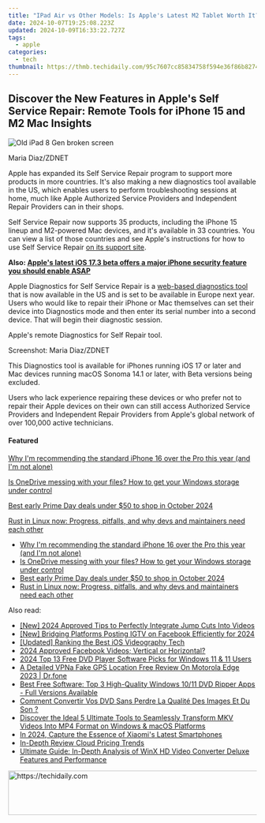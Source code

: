 ```yaml
---
title: "IPad Air vs Other Models: Is Apple's Latest M2 Tablet Worth It? Comprehensive Review for Consumers"
date: 2024-10-07T19:25:08.223Z
updated: 2024-10-09T16:33:22.727Z
tags:
  - apple
categories:
  - tech
thumbnail: https://thmb.techidaily.com/95c7607cc85834758f594e36f86b8274633568f32ba37267dd79e6e802f121e2.png
---
```


## Discover the New Features in Apple's Self Service Repair: Remote Tools for iPhone 15 and M2 Mac  Insights

![Old iPad 8 Gen broken screen](https://www.zdnet.com/a/img/resize/95a0ce894c82ce906bc1812906c2135ef6a451e0/2023/12/13/bae85e3f-e686-4741-9f20-43c257090619/selfrepair.jpg?auto=webp&width=1280)

Maria Diaz/ZDNET

Apple has expanded its Self Service Repair program to support more products in more countries. It's also making a new diagnostics tool available in the US, which enables users to perform troubleshooting sessions at home, much like Apple Authorized Service Providers and Independent Repair Providers can in their shops. 

Self Service Repair now supports 35 products, including the iPhone 15 lineup and M2-powered Mac devices, and it's available in 33 countries. You can view a list of those countries and see Apple's instructions for how to use Self Service Repair [on its support site](https://support.apple.com/self-service-repair). 

**Also: [Apple's latest iOS 17.3 beta offers a major iPhone security feature you should enable ASAP](https://www.zdnet.com/article/apples-latest-ios-beta-offers-a-major-iphone-security-feature-you-should-enable-asap/)**

Apple Diagnostics for Self Service Repair is a [web-based diagnostics tool](https://getsupport.apple.com/self-service-diagnostics) that is now available in the US and is set to be available in Europe next year. Users who would like to repair their iPhone or Mac themselves can set their device into Diagnostics mode and then enter its serial number into a second device. That will begin their diagnostic session. 

Apple's remote Diagnostics for Self Repair tool.

Screenshot: Maria Diaz/ZDNET

This Diagnostics tool is available for iPhones running iOS 17 or later and Mac devices running macOS Sonoma 14.1 or later, with Beta versions being excluded. 

Users who lack experience repairing these devices or who prefer not to repair their Apple devices on their own can still access Authorized Service Providers and Independent Repair Providers from Apple's global network of over 100,000 active technicians. 

#### Featured

[Why I'm recommending the standard iPhone 16 over the Pro this year (and I'm not alone)](https://www.zdnet.com/article/why-im-recommending-the-standard-iphone-16-over-the-pro-this-year-and-im-not-alone/ "Why I'm recommending the standard iPhone 16 over the Pro this year (and I'm not alone)")

[Is OneDrive messing with your files? How to get your Windows storage under control](https://www.zdnet.com/article/is-onedrive-messing-with-your-files-how-to-get-your-windows-storage-under-control/ "Is OneDrive messing with your files? How to get your Windows storage under control")

[Best early Prime Day deals under $50 to shop in October 2024](https://www.zdnet.com/article/best-early-prime-day-deals-under-50/ "Best early Prime Day deals under $50 to shop in October 2024")

[Rust in Linux now: Progress, pitfalls, and why devs and maintainers need each other](https://www.zdnet.com/article/rust-in-linux-now-progress-pitfalls-and-why-devs-and-maintainers-need-each-other/ "Rust in Linux now: Progress, pitfalls, and why devs and maintainers need each other")

* [Why I'm recommending the standard iPhone 16 over the Pro this year (and I'm not alone)](https://www.zdnet.com/article/why-im-recommending-the-standard-iphone-16-over-the-pro-this-year-and-im-not-alone/ "Why I'm recommending the standard iPhone 16 over the Pro this year (and I'm not alone)")
* [Is OneDrive messing with your files? How to get your Windows storage under control](https://www.zdnet.com/article/is-onedrive-messing-with-your-files-how-to-get-your-windows-storage-under-control/ "Is OneDrive messing with your files? How to get your Windows storage under control")
* [Best early Prime Day deals under $50 to shop in October 2024](https://www.zdnet.com/article/best-early-prime-day-deals-under-50/ "Best early Prime Day deals under $50 to shop in October 2024")
* [Rust in Linux now: Progress, pitfalls, and why devs and maintainers need each other](https://www.zdnet.com/article/rust-in-linux-now-progress-pitfalls-and-why-devs-and-maintainers-need-each-other/ "Rust in Linux now: Progress, pitfalls, and why devs and maintainers need each other")

<ins class="adsbygoogle"
     style="display:block"
     data-ad-format="autorelaxed"
     data-ad-client="ca-pub-7571918770474297"
     data-ad-slot="1223367746"></ins>

<ins class="adsbygoogle"
     style="display:block"
     data-ad-client="ca-pub-7571918770474297"
     data-ad-slot="8358498916"
     data-ad-format="auto"
     data-full-width-responsive="true"></ins>

<span class="atpl-alsoreadstyle">Also read:</span>
<div><ul>
<li><a href="https://youtube-sure.techidaily.com/024-approved-tips-to-perfectly-integrate-jump-cuts-into-videos/"><u>[New] 2024 Approved Tips to Perfectly Integrate Jump Cuts Into Videos</u></a></li>
<li><a href="https://instagram-videos.techidaily.com/new-bridging-platforms-posting-igtv-on-facebook-efficiently-for-2024/"><u>[New] Bridging Platforms Posting IGTV on Facebook Efficiently for 2024</u></a></li>
<li><a href="https://extra-skills.techidaily.com/updated-ranking-the-best-ios-videography-tech/"><u>[Updated] Ranking the Best iOS Videography Tech</u></a></li>
<li><a href="https://facebook-video-content.techidaily.com/2024-approved-facebook-videos-vertical-or-horizontal/"><u>2024 Approved Facebook Videos; Vertical or Horizontal?</u></a></li>
<li><a href="https://eaxpv-info.techidaily.com/2024-top-13-free-dvd-player-software-picks-for-windows-11-and-11-users/"><u>2024 Top 13 Free DVD Player Software Picks for Windows 11 & 11 Users</u></a></li>
<li><a href="https://location-fake.techidaily.com/a-detailed-vpna-fake-gps-location-free-review-on-motorola-edge-2023-drfone-by-drfone-virtual-android/"><u>A Detailed VPNa Fake GPS Location Free Review On Motorola Edge 2023 | Dr.fone</u></a></li>
<li><a href="https://eaxpv-info.techidaily.com/best-free-software-top-3-high-quality-windows-1011-dvd-ripper-apps-full-versions-available/"><u>Best Free Software: Top 3 High-Quality Windows 10/11 DVD Ripper Apps - Full Versions Available</u></a></li>
<li><a href="https://eaxpv-info.techidaily.com/comment-convertir-vos-dvd-sans-perdre-la-qualite-des-images-et-du-son/"><u>Comment Convertir Vos DVD Sans Perdre La Qualité Des Images Et Du Son ?</u></a></li>
<li><a href="https://eaxpv-info.techidaily.com/discover-the-ideal-5-ultimate-tools-to-seamlessly-transform-mkv-videos-into-mp4-format-on-windows-and-macos-platforms/"><u>Discover the Ideal 5 Ultimate Tools to Seamlessly Transform MKV Videos Into MP4 Format on Windows & macOS Platforms</u></a></li>
<li><a href="https://screen-video-capture.techidaily.com/in-2024-capture-the-essence-of-xiaomis-latest-smartphones/"><u>In 2024, Capture the Essence of Xiaomi's Latest Smartphones</u></a></li>
<li><a href="https://fox-friendly.techidaily.com/in-depth-review-cloud-pricing-trends/"><u>In-Depth Review Cloud Pricing Trends</u></a></li>
<li><a href="https://eaxpv-info.techidaily.com/ultimate-guide-in-depth-analysis-of-winx-hd-video-converter-deluxe-features-and-performance/"><u>Ultimate Guide: In-Depth Analysis of WinX HD Video Converter Deluxe Features and Performance</u></a></li>
</ul></div>

<!-- affiliate ads begin -->
<a href="https://imp.i110150.net/c/5597632/798161/11305" target="_top" id="798161">
  <img src="//a.impactradius-go.com/display-ad/11305-798161" border="0" alt="https://techidaily.com" width="728" height="90"/>
</a>
<img height="0" width="0" src="https://imp.i110150.net/i/5597632/798161/11305" style="position:absolute;visibility:hidden;" border="0" />
<!-- affiliate ads end -->


